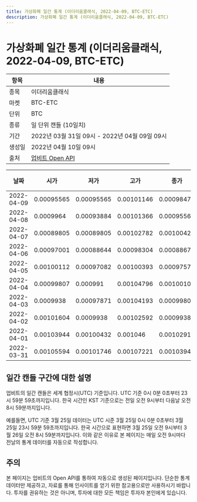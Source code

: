 ```yaml
---
title: 가상화폐 일간 통계 (이더리움클래식, 2022-04-09, BTC-ETC)
description: 가상화폐 일간 통계 (이더리움클래식, 2022-04-09, BTC-ETC)
---
```



가상화폐 일간 통계 (이더리움클래식, 2022-04-09, BTC-ETC)
===

|항목|내용|
|--|--|
|종목|이더리움클래식|
|마켓|BTC-ETC|
|단위|BTC|
|종류|일 단위 캔들 (10일치)|
|기간|2022년 03월 31일 09시 - 2022년 04월 09일 09시|
|생성일|2022년 04월 10일 09시|
|출처|[업비트 Open API](https://docs.upbit.com)|


|날짜|시가|저가|고가|종가|비고|
|--|--|--|--|--|--|
|2022-04-09|0.00095565|0.00095565|0.00101146|0.00098472|    |
|2022-04-08|0.0009964|0.00093884|0.00101366|0.00095565|    |
|2022-04-07|0.00089805|0.00089805|0.00102782|0.00100428|    |
|2022-04-06|0.00097001|0.00088644|0.00098304|0.00088678|    |
|2022-04-05|0.00100112|0.00097082|0.00100393|0.0009757|    |
|2022-04-04|0.00099807|0.000991|0.00104796|0.00100105|    |
|2022-04-03|0.0009938|0.00097871|0.00104193|0.00099808|    |
|2022-04-02|0.00101604|0.0009938|0.00102592|0.00099382|    |
|2022-04-01|0.00103944|0.00100432|0.001046|0.00102914|    |
|2022-03-31|0.00105594|0.00101746|0.00107221|0.00103944|    |


일간 캔들 구간에 대한 설명
---


업비트의 일간 캔들은 세계 협정시(UTC) 기준입니다. 
UTC 기준 0시 0분 0초부터 23시 59분 59초까지입니다. 
한국 시간인 KST 기준으로는 전일 오전 9시부터 다음날 오전 8시 59분까지입니다. 


예를들면, UTC 기준 3월 25일 데이터는 UTC 시준 3월 25일 0시 0분 0초부터 3월 25일 23시 59분 59초까지입니다. 
한국 시간으로 표현하면 3월 25일 오전 9시부터 3월 26일 오전 8시 59분까지입니다. 
이와 같은 이유로 본 페이지는 매일 오전 9시마다 전날의 통계 데이터를 자동으로 작성합니다. 


주의
---


본 페이지는 업비트의 Open API를 통하여 자동으로 생성된 페이지입니다. 
단순한 통계 데이터만 제공하고, 자료를 통해 인사이트를 얻기 위한 참고용으로만 사용하시기 바랍니다. 
투자를 권유하는 것은 아니며, 투자에 대한 모든 책임은 투자자 본인에게 있습니다. 
